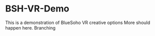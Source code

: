 # BSH-VR-Demo
This is a demonstration of BlueSoho VR creative options
More should happen here.
Branching
